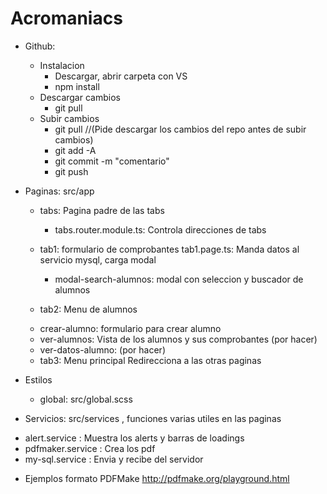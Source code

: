 # Acromaniacs

* Github:
  + Instalacion
    - Descargar, abrir carpeta con VS
    - npm install
  + Descargar cambios
    - git pull
  + Subir cambios
    - git pull //(Pide descargar los cambios del repo antes de subir cambios)
    - git add -A
    - git commit -m "comentario"
    - git push


* Paginas: src/app

  + tabs: Pagina padre de las tabs
    - tabs.router.module.ts: Controla direcciones de tabs

  + tab1: formulario de comprobantes
    tab1.page.ts: Manda datos al servicio mysql, carga modal
    - modal-search-alumnos: modal con seleccion y buscador de alumnos

  + tab2: Menu de alumnos
   - crear-alumno: formulario para crear alumno
   - ver-alumnos: Vista de los alumnos y sus comprobantes (por hacer)
    - ver-datos-alumno: (por hacer)

  + tab3: Menu principal
    Redirecciona a las otras paginas
    
* Estilos
    - global: src/global.scss

* Servicios: src/services , funciones varias utiles en las paginas
 + alert.service : Muestra los alerts y barras de loadings
 + pdfmaker.service : Crea los pdf
 + my-sql.service : Envia y recibe del servidor

* Ejemplos formato PDFMake
http://pdfmake.org/playground.html